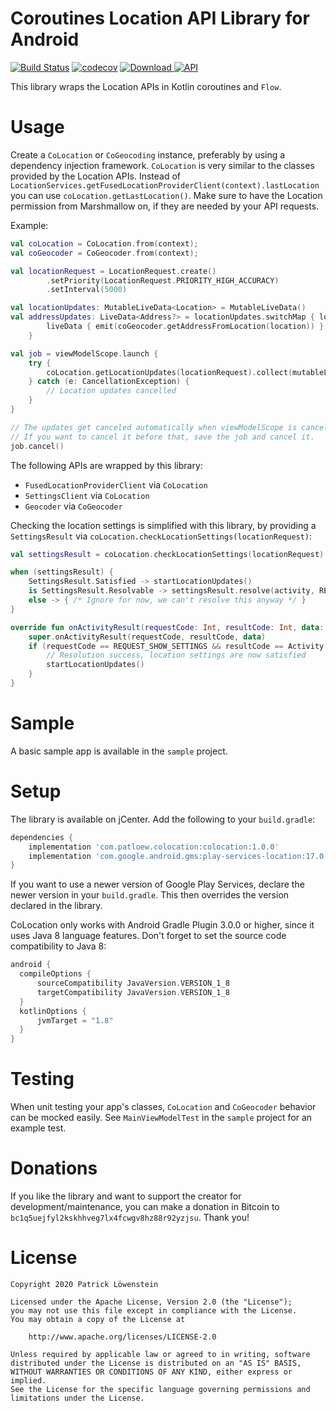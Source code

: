 # Coroutines Location API Library for Android

[![Build Status](https://travis-ci.org/patloew/CoLocation.svg?branch=main)](https://travis-ci.org/patloew/CoLocation) [![codecov](https://codecov.io/gh/patloew/CoLocation/branch/main/graph/badge.svg)](https://codecov.io/gh/patloew/CoLocation) [![Download](https://api.bintray.com/packages/patloew/maven/CoLocation/images/download.svg) ](https://bintray.com/patloew/maven/CoLocation/_latestVersion) [![API](https://img.shields.io/badge/API-14%2B-brightgreen.svg?style=flat)](https://android-arsenal.com/api?level=14)

This library wraps the Location APIs in Kotlin coroutines and `Flow`.

# Usage

Create a `CoLocation` or `CoGeocoding` instance, preferably by using a dependency injection framework. `CoLocation` is
very similar to the classes provided by the Location APIs. Instead of `LocationServices.getFusedLocationProviderClient(context).lastLocation`
you can use `coLocation.getLastLocation()`. Make sure to have the Location permission from Marshmallow on, if they are
needed by your API requests.

Example:

```kotlin
val coLocation = CoLocation.from(context);
val coGeocoder = CoGeocoder.from(context);

val locationRequest = LocationRequest.create()
        .setPriority(LocationRequest.PRIORITY_HIGH_ACCURACY)
        .setInterval(5000)

val locationUpdates: MutableLiveData<Location> = MutableLiveData()
val addressUpdates: LiveData<Address?> = locationUpdates.switchMap { location ->
        liveData { emit(coGeocoder.getAddressFromLocation(location)) }
    }

val job = viewModelScope.launch {
    try {
        coLocation.getLocationUpdates(locationRequest).collect(mutableLocationUpdates::postValue)
    } catch (e: CancellationException) {
        // Location updates cancelled
    }
}

// The updates get canceled automatically when viewModelScope is cancelled.
// If you want to cancel it before that, save the job and cancel it.
job.cancel()
```

The following APIs are wrapped by this library:

* `FusedLocationProviderClient` via `CoLocation`
* `SettingsClient` via `CoLocation`
* `Geocoder` via `CoGeocoder`

Checking the location settings is simplified with this library, by providing a `SettingsResult` via
`coLocation.checkLocationSettings(locationRequest)`:

```kotlin
val settingsResult = coLocation.checkLocationSettings(locationRequest)

when (settingsResult) {
    SettingsResult.Satisfied -> startLocationUpdates()
    is SettingsResult.Resolvable -> settingsResult.resolve(activity, REQUEST_SHOW_SETTINGS)
    else -> { /* Ignore for now, we can't resolve this anyway */ }
}

override fun onActivityResult(requestCode: Int, resultCode: Int, data: Intent?) {
    super.onActivityResult(requestCode, resultCode, data)
    if (requestCode == REQUEST_SHOW_SETTINGS && resultCode == Activity.RESULT_OK) {
        // Resolution success, location settings are now satisfied
        startLocationUpdates()
    }
}
```

# Sample

A basic sample app is available in the `sample` project.

# Setup

The library is available on jCenter. Add the following to your `build.gradle`:

```groovy
dependencies {
    implementation 'com.patloew.colocation:colocation:1.0.0'
    implementation 'com.google.android.gms:play-services-location:17.0.0'
}
```

If you want to use a newer version of Google Play Services, declare the newer version in your `build.gradle`. This then
overrides the version declared in the library.

CoLocation only works with Android Gradle Plugin 3.0.0 or higher, since it uses Java 8 language features. Don't forget
to set the source code compatibility to Java 8:

```groovy
android {
  compileOptions {
      sourceCompatibility JavaVersion.VERSION_1_8
      targetCompatibility JavaVersion.VERSION_1_8
  }
  kotlinOptions {
      jvmTarget = "1.8"
  }
}
```

# Testing

When unit testing your app's classes, `CoLocation` and `CoGeocoder` behavior can be mocked easily. See
`MainViewModelTest` in the `sample` project for an example test.

# Donations

If you like the library and want to support the creator for development/maintenance, you can make a donation in Bitcoin
to `bc1q5uejfyl2kskhhveg7lx4fcwgv8hz88r92yzjsu`. Thank you!

# License

	Copyright 2020 Patrick Löwenstein

	Licensed under the Apache License, Version 2.0 (the "License");
	you may not use this file except in compliance with the License.
	You may obtain a copy of the License at

	    http://www.apache.org/licenses/LICENSE-2.0

	Unless required by applicable law or agreed to in writing, software
	distributed under the License is distributed on an "AS IS" BASIS,
	WITHOUT WARRANTIES OR CONDITIONS OF ANY KIND, either express or implied.
	See the License for the specific language governing permissions and
	limitations under the License.

